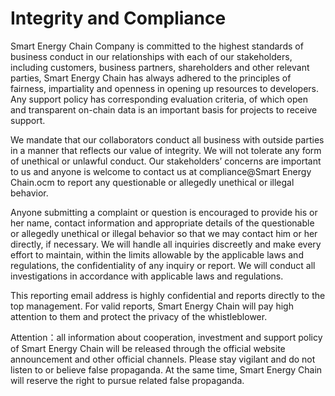 # Integrity and Compliance

Smart Energy Chain Company is committed to the highest standards of business conduct in our relationships with each of our stakeholders, including customers, business partners, shareholders and other relevant parties, Smart Energy Chain has always adhered to the principles of fairness, impartiality and openness in opening up resources to developers. Any support policy has corresponding evaluation criteria, of which open and transparent on-chain data is an important basis for projects to receive support.

We mandate that our collaborators conduct all business with outside parties in a manner that reflects our value of integrity. We will not tolerate any form of unethical or unlawful conduct. Our stakeholders’ concerns are important to us and anyone is welcome to contact us at  compliance@Smart Energy Chain.ocm to report any questionable or allegedly unethical or illegal behavior.

Anyone submitting a complaint or question is encouraged to provide his or her name, contact information and appropriate details of the questionable or allegedly unethical or illegal behavior so that we may contact him or her directly, if necessary. We will handle all inquiries discreetly and make every effort to maintain, within the limits allowable by the applicable laws and regulations, the confidentiality of any inquiry or report. We will conduct all investigations in accordance with applicable laws and regulations.

This reporting email address is highly confidential and reports directly to the top management. For valid reports, Smart Energy Chain will pay high attention to them and protect the privacy of the whistleblower. 

Attention：all information about cooperation, investment and support policy of Smart Energy Chain will be released through the official website announcement and other official channels. Please stay vigilant and do not listen to or believe false propaganda. At the same time, Smart Energy Chain will reserve the right to pursue related false propaganda.
